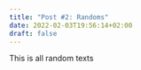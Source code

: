 ```yaml
---
title: "Post #2: Randoms"
date: 2022-02-03T19:56:14+02:00
draft: false
---
```


This is all random texts

